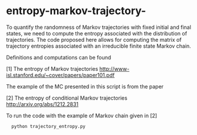 # entropy-markov-trajectory-

To quantify the randomness of Markov trajectories with fixed initial and final states, we need to compute the entropy associated with the distribution of trajectories. The code proposed here allows for computing the matrix of trajectory entropies associated with an irreducible finite state Markov chain.

Definitions and computations can be found

  [1] The entropy of Markov trajectories 
  http://www-isl.stanford.edu/~cover/papers/paper101.pdf

The example of the MC presented in this script is from the paper

  [2] The entropy of conditional Markov trajectories 
  http://arxiv.org/abs/1212.2831


To run the code with the example of Markov chain given in [2]

```python
  python trajectory_entropy.py
```
